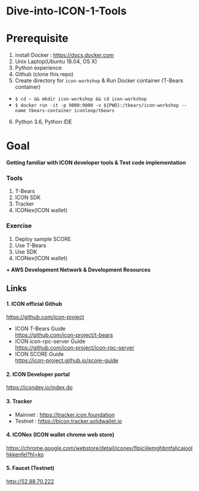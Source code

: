 # Dive-into-ICON-1-Tools
  
# Prerequisite
1. install Docker : https://docs.docker.com
2. Unix Laptop(Ubuntu 18.04, OS X)
3. Python experience  
4. Github (clone this repo)   
5. Create directory for `icon-workshop` & Run Docker container (T-Bears container)  
 * ```$ cd ~ && mkdir icon-workshop && cd icon-workshop```
 * ```$ docker run -it -p 9000:9000 -v ${PWD}:/tbears/icon-workshop --name tbears-container iconloop/tbears```
6. Python 3.6, Python IDE  

# Goal 


**Getting familiar with ICON developer tools & Test code implementation**

### Tools

1. T-Bears
2. ICON SDK
3. Tracker
4. ICONex(ICON wallet)

### Exercise
1. Deploy sample SCORE 
2. Use T-Bears
3. Use SDK
4. ICONex(ICON wallet)

**\+ AWS Development Network & Development Resources**
 
 
## Links

#### 1. ICON official Github
https://github.com/icon-project

* ICON T-Bears Guide  
https://github.com/icon-project/t-bears
* ICON icon-rpc-server Guide  
https://github.com/icon-project/icon-rpc-server
* ICON SCORE Guide  
https://icon-project.github.io/score-guide


#### 2. ICON Developer portal
https://icondev.io/index.do

#### 3. Tracker
* Mainnet : https://tracker.icon.foundation
* Testnet : https://bicon.tracker.solidwallet.io


#### 4. ICONex (ICON wallet chrome web store)
https://chrome.google.com/webstore/detail/iconex/flpiciilemghbmfalicajoolhkkenfel?hl=ko

#### 5. Faucet (Testnet)
http://52.88.70.222

